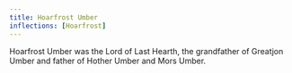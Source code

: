 ```yaml
---
title: Hoarfrost Umber
inflections: [Hoarfrost]
---
```


Hoarfrost Umber was the Lord of Last Hearth, the grandfather of Greatjon Umber and father of Hother Umber and Mors Umber.


